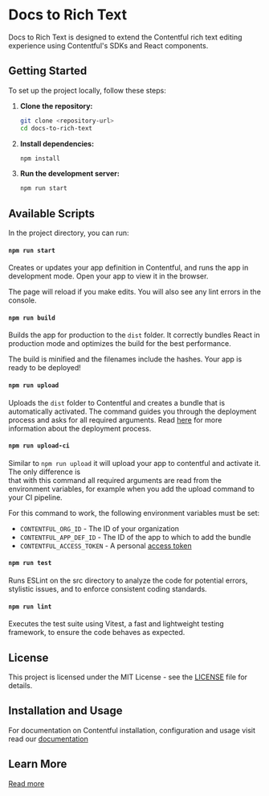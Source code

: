 # Docs to Rich Text

Docs to Rich Text is designed to extend the Contentful rich text editing experience using Contentful's SDKs and React components.

## Getting Started

To set up the project locally, follow these steps:
1. **Clone the repository:**
   ```bash
   git clone <repository-url>
   cd docs-to-rich-text
   ```

2. **Install dependencies:**
   ```bash
   npm install
   ```

3. **Run the development server:**
   ```bash
   npm run start
   ```


## Available Scripts

In the project directory, you can run:

#### `npm run start`

Creates or updates your app definition in Contentful, and runs the app in development mode.
Open your app to view it in the browser.

The page will reload if you make edits.
You will also see any lint errors in the console.

#### `npm run build`

Builds the app for production to the `dist` folder.
It correctly bundles React in production mode and optimizes the build for the best performance.

The build is minified and the filenames include the hashes.
Your app is ready to be deployed!

#### `npm run upload`

Uploads the `dist` folder to Contentful and creates a bundle that is automatically activated.
The command guides you through the deployment process and asks for all required arguments.
Read [here](https://www.contentful.com/developers/docs/extensibility/app-framework/create-contentful-app/#deploy-with-contentful) for more information about the deployment process.

#### `npm run upload-ci`

Similar to `npm run upload` it will upload your app to contentful and activate it. The only difference is  
that with this command all required arguments are read from the environment variables, for example when you add
the upload command to your CI pipeline.

For this command to work, the following environment variables must be set:

- `CONTENTFUL_ORG_ID` - The ID of your organization
- `CONTENTFUL_APP_DEF_ID` - The ID of the app to which to add the bundle
- `CONTENTFUL_ACCESS_TOKEN` - A personal [access token](https://www.contentful.com/developers/docs/references/content-management-api/#/reference/personal-access-tokens)

#### `npm run test`
Runs ESLint on the src directory to analyze the code for potential errors, stylistic issues, and to enforce consistent coding standards.

#### `npm run lint`
Executes the test suite using Vitest, a fast and lightweight testing framework, to ensure the code behaves as expected.

## License

This project is licensed under the MIT License - see the [LICENSE](LICENSE) file for details.

## Installation and Usage
For documentation on Contentful installation, configuration and usage visit read our [documentation](https://ellavationlabs.com/docs-to-rich-text/docs)

## Learn More

[Read more](https://ellavationlabs.com/docs-to-rich-text)
